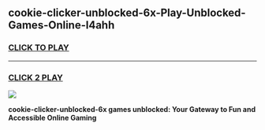 
## cookie-clicker-unblocked-6x-Play-Unblocked-Games-Online-l4ahh
<h3>
<a href="https://premium76.site?title=cookie-clicker-unblocked-6x&ref=25A">CLICK TO PLAY</a></h3>
<hr>

<h3>
<a href="https://premium76.site?title=cookie-clicker-unblocked-6x&ref=25A">CLICK 2 PLAY</a>
  
</h3>

<a href="https://premium76.site?title=cookie-clicker-unblocked-6x&ref=25A"><img src="https://clearcache.store/games.png"></a>


**cookie-clicker-unblocked-6x games unblocked: Your Gateway to Fun and Accessible Online Gaming**

